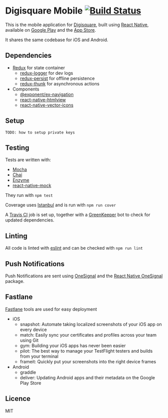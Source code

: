 # Digisquare Mobile [![Build Status](https://travis-ci.org/digisquare/mobile.svg?branch=master)](https://travis-ci.org/digisquare/mobile)

This is the mobile application for [Digisquare](https://digisquare.net), built using [React Native](https://facebook.github.io/react-native/), available on [Google Play](https://play.google.com/store/apps/details?id=net.digisquare.app) and the [App Store](https://itunes.apple.com/us/app/digisquare/id1129249292).

It shares the same codebase for iOS and Android.

## Dependencies

  - [Redux](https://github.com/reactjs/redux) for state container
  	- [redux-logger](https://github.com/evgenyrodionov/redux-logger) for dev logs
  	- [redux-persist](https://github.com/rt2zz/redux-persist) for offline persistence
  	- [redux-thunk](https://github.com/gaearon/redux-thunk) for asynchronous actions
  - Components
    - [@exponent/ex-navigation](https://github.com/exponentjs/ex-navigation)
    - [react-native-htmlview](https://github.com/jsdf/react-native-htmlview)
    - [react-native-vector-icons](https://github.com/oblador/react-native-vector-icons)

## Setup

`TODO: how to setup private keys`

## Testing

Tests are written with:

  - [Mocha](https://github.com/mochajs/mocha)
  - [Chai](https://github.com/chaijs/chai)
  - [Enzyme](https://github.com/airbnb/enzyme/)
  - [react-native-mock](https://github.com/lelandrichardson/react-native-mock)
  
They run with `npm test`
  
Coverage uses [Istanbul](https://github.com/gotwarlost/istanbul) and is run with `npm run cover`

A [Travis CI](https://travis-ci.org/digisquare/mobile) job is set up, together with a [GreenKeeper](https://github.com/greenkeeperio/greenkeeper) bot to check for updated dependencies.

## Linting

All code is linted with [eslint](https://github.com/eslint/eslint) and can be checked with `npm run lint`

## Push Notifications

Push Notifications are sent using [OneSignal](https://onesignal.com/) and the [React Native OneSignal](https://github.com/geektimecoil/react-native-onesignal) package.

## Fastlane

[Fastlane](https://github.com/fastlane/fastlane) tools are used for easy deployment

  - iOS
	- snapshot: Automate taking localized screenshots of your iOS app on every device
	- match: Easily sync your certificates and profiles across your team using Git
	- gym: Building your iOS apps has never been easier
	- pilot: The best way to manage your TestFlight testers and builds from your terminal
	- frameit: Quickly put your screenshots into the right device frames
  - Android
	- graddle
	- deliver: Updating Android apps and their metadata on the Google Play Store
  
	
## Licence

MIT
